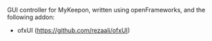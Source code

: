 GUI controller for MyKeepon, written using openFrameworks, and the following addon:

- ofxUI (https://github.com/rezaali/ofxUI)
